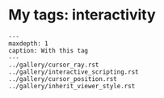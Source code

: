 # My tags: interactivity

```{toctree}
---
maxdepth: 1
caption: With this tag
---
../gallery/cursor_ray.rst
../gallery/interactive_scripting.rst
../gallery/cursor_position.rst
../gallery/inherit_viewer_style.rst
```
